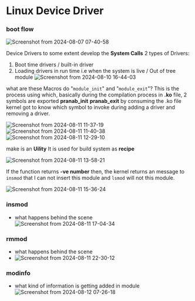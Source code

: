 # Linux Device Driver


### boot flow

![Screenshot from 2024-08-07 07-40-58](https://github.com/user-attachments/assets/f02f72c6-7078-4cc6-847c-69f951f58530)


Device Drivers to some extent develop the **System Calls**
2 types of Drivers:
1. Boot time drivers / built-in driver
2. Loading drivers in run time i.e when the system is live / Out of tree module
![Screenshot from 2024-08-10 16-44-03](https://github.com/user-attachments/assets/021a53dc-7edb-4781-a299-65e501f84ec9)


what are these Macros do "`module_init`" and "`module_exit`"?
This is the process using which, basically during the compilation process
in **.ko** file, 2 symbols are exported 
**pranab_init**
**pranab_exit**
by consuming the .ko file kernel got to know which symbol to invoke during adding a driver and removing a driver.

![Screenshot from 2024-08-11 11-37-19](https://github.com/user-attachments/assets/2316849e-0301-4c58-9690-b48ed2bde567)
![Screenshot from 2024-08-11 11-40-38](https://github.com/user-attachments/assets/2f4daf8a-a378-4e0d-92af-aefd48855175)
![Screenshot from 2024-08-11 12-29-10](https://github.com/user-attachments/assets/86f562e0-7c55-4c4d-957c-52f020e33f35)



make is an **Uility**
It is used for build system as **recipe**

![Screenshot from 2024-08-11 13-58-21](https://github.com/user-attachments/assets/f3bf448c-e6f7-468b-8c9d-26f03f4d7660)

If the function returns **-ve number** then, the kernel returns an message to `insmod` that I can not insert this module and `lsmod` will not this module.

![Screenshot from 2024-08-11 15-36-24](https://github.com/user-attachments/assets/cb8dd508-f3a2-4850-9697-7b42f5c40fc6)

### insmod
- what happens behind the scene
![Screenshot from 2024-08-11 17-04-34](https://github.com/user-attachments/assets/973e6922-60c7-48ee-9b63-7920fe04de45)

### rmmod
- what happens behind the scene
- ![Screenshot from 2024-08-11 22-30-12](https://github.com/user-attachments/assets/e6093d52-13b0-417f-9265-0c39c682d32b)

### modinfo
- what kind of information is getting added in module
![Screenshot from 2024-08-12 07-26-18](https://github.com/user-attachments/assets/6d57616d-d08d-467b-829f-2073b0a859de)
